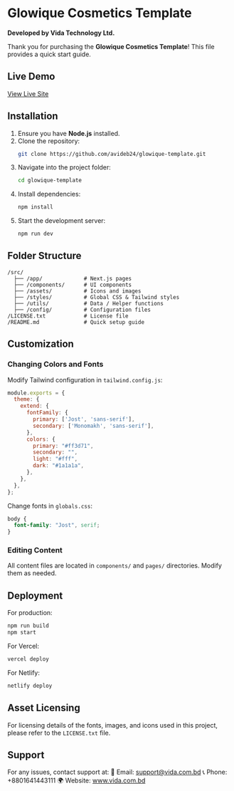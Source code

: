 # Glowique Cosmetics Template  
**Developed by Vida Technology Ltd.**  

Thank you for purchasing the **Glowique Cosmetics Template**! This file provides a quick start guide.

## Live Demo
[View Live Site](https://glowique-cosmetics.vercel.app/)

## Installation
1. Ensure you have **Node.js** installed.
2. Clone the repository:
   ```bash
   git clone https://github.com/avideb24/glowique-template.git
   ```
3. Navigate into the project folder:
   ```bash
   cd glowique-template
   ```
4. Install dependencies:
   ```bash
   npm install
   ```
5. Start the development server:
   ```bash
   npm run dev
   ```

## Folder Structure
```
/src/
  ├── /app/             # Next.js pages
  ├── /components/      # UI components
  ├── /assets/          # Icons and images
  ├── /styles/          # Global CSS & Tailwind styles
  ├── /utils/           # Data / Helper functions
  ├── /config/          # Configuration files
/LICENSE.txt            # License file
/README.md              # Quick setup guide
```

## Customization
### Changing Colors and Fonts
Modify Tailwind configuration in `tailwind.config.js`:
```js
module.exports = {
  theme: {
    extend: {
      fontFamily: {
        primary: ['Jost', 'sans-serif'],
        secondary: ['Monomakh', 'sans-serif'],
      },
      colors: {
        primary: "#ff3d71",
        secondary: "",
        light: "#fff",
        dark: "#1a1a1a",
      },
    },
  },
};
```
Change fonts in `globals.css`:
```css
body {
  font-family: "Jost", serif;
}
```

### Editing Content
All content files are located in `components/` and `pages/` directories. Modify them as needed.

## Deployment
For production:
```bash
npm run build
npm start
```
For Vercel:
```bash
vercel deploy
```
For Netlify:
```bash
netlify deploy
```

## Asset Licensing
For licensing details of the fonts, images, and icons used in this project, please refer to the `LICENSE.txt` file.


## Support
For any issues, contact support at:
📧 Email: support@vida.com.bd
📞 Phone: +8801641443111
🌍 Website: www.vida.com.bd

